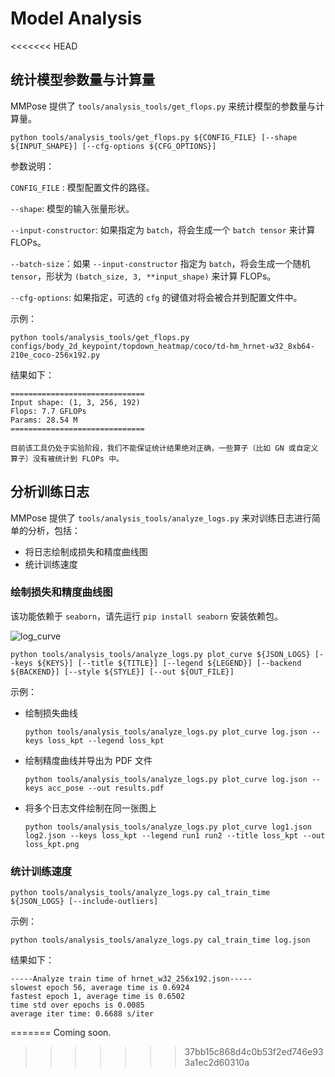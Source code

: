 # Model Analysis

<<<<<<< HEAD
## 统计模型参数量与计算量

MMPose 提供了 `tools/analysis_tools/get_flops.py` 来统计模型的参数量与计算量。

```shell
python tools/analysis_tools/get_flops.py ${CONFIG_FILE} [--shape ${INPUT_SHAPE}] [--cfg-options ${CFG_OPTIONS}]
```

参数说明：

`CONFIG_FILE` : 模型配置文件的路径。

`--shape`: 模型的输入张量形状。

`--input-constructor`: 如果指定为 `batch`，将会生成一个 `batch tensor` 来计算 FLOPs。

`--batch-size`：如果 `--input-constructor` 指定为 `batch`，将会生成一个随机 `tensor`，形状为 `(batch_size, 3, **input_shape)` 来计算 FLOPs。

`--cfg-options`: 如果指定，可选的 `cfg` 的键值对将会被合并到配置文件中。

示例：

```shell
python tools/analysis_tools/get_flops.py configs/body_2d_keypoint/topdown_heatmap/coco/td-hm_hrnet-w32_8xb64-210e_coco-256x192.py
```

结果如下：

```text
==============================
Input shape: (1, 3, 256, 192)
Flops: 7.7 GFLOPs
Params: 28.54 M
==============================
```

```{note}
目前该工具仍处于实验阶段，我们不能保证统计结果绝对正确，一些算子（比如 GN 或自定义算子）没有被统计到 FLOPs 中。
```

## 分析训练日志

MMPose 提供了 `tools/analysis_tools/analyze_logs.py` 来对训练日志进行简单的分析，包括：

- 将日志绘制成损失和精度曲线图
- 统计训练速度

### 绘制损失和精度曲线图

该功能依赖于 `seaborn`，请先运行 `pip install seaborn` 安装依赖包。

![log_curve](https://user-images.githubusercontent.com/87690686/188538215-5d985aaa-59f8-44cf-b6f9-10890d599e9c.png)

```shell
python tools/analysis_tools/analyze_logs.py plot_curve ${JSON_LOGS} [--keys ${KEYS}] [--title ${TITLE}] [--legend ${LEGEND}] [--backend ${BACKEND}] [--style ${STYLE}] [--out ${OUT_FILE}]
```

示例：

- 绘制损失曲线

  ```shell
  python tools/analysis_tools/analyze_logs.py plot_curve log.json --keys loss_kpt --legend loss_kpt
  ```

- 绘制精度曲线并导出为 PDF 文件

  ```shell
  python tools/analysis_tools/analyze_logs.py plot_curve log.json --keys acc_pose --out results.pdf
  ```

- 将多个日志文件绘制在同一张图上

  ```shell
  python tools/analysis_tools/analyze_logs.py plot_curve log1.json log2.json --keys loss_kpt --legend run1 run2 --title loss_kpt --out loss_kpt.png
  ```

### 统计训练速度

```shell
python tools/analysis_tools/analyze_logs.py cal_train_time ${JSON_LOGS} [--include-outliers]
```

示例：

```shell
python tools/analysis_tools/analyze_logs.py cal_train_time log.json
```

结果如下：

```text
-----Analyze train time of hrnet_w32_256x192.json-----
slowest epoch 56, average time is 0.6924
fastest epoch 1, average time is 0.6502
time std over epochs is 0.0085
average iter time: 0.6688 s/iter
```
=======
Coming soon.
>>>>>>> 37bb15c868d4c0b53f2ed746e933a1ec2d60310a
